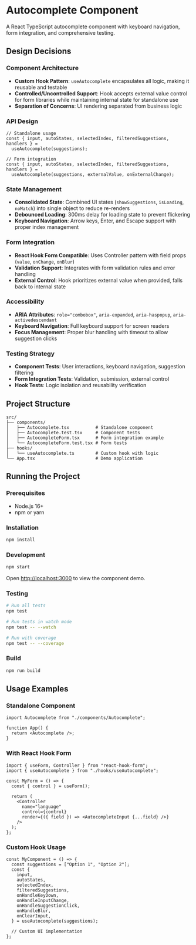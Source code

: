 # Autocomplete Component

A React TypeScript autocomplete component with keyboard navigation, form integration, and comprehensive testing.

## Design Decisions

### Component Architecture

- **Custom Hook Pattern**: `useAutocomplete` encapsulates all logic, making it reusable and testable
- **Controlled/Uncontrolled Support**: Hook accepts external value control for form libraries while maintaining internal state for standalone use
- **Separation of Concerns**: UI rendering separated from business logic

### API Design

```tsx
// Standalone usage
const { input, autoStates, selectedIndex, filteredSuggestions, handlers } =
  useAutocomplete(suggestions);

// Form integration
const { input, autoStates, selectedIndex, filteredSuggestions, handlers } =
  useAutocomplete(suggestions, externalValue, onExternalChange);
```

### State Management

- **Consolidated State**: Combined UI states (`showSuggestions`, `isLoading`, `noMatch`) into single object to reduce re-renders
- **Debounced Loading**: 300ms delay for loading state to prevent flickering
- **Keyboard Navigation**: Arrow keys, Enter, and Escape support with proper index management

### Form Integration

- **React Hook Form Compatible**: Uses Controller pattern with field props (`value`, `onChange`, `onBlur`)
- **Validation Support**: Integrates with form validation rules and error handling
- **External Control**: Hook prioritizes external value when provided, falls back to internal state

### Accessibility

- **ARIA Attributes**: `role="combobox"`, `aria-expanded`, `aria-haspopup`, `aria-activedescendant`
- **Keyboard Navigation**: Full keyboard support for screen readers
- **Focus Management**: Proper blur handling with timeout to allow suggestion clicks

### Testing Strategy

- **Component Tests**: User interactions, keyboard navigation, suggestion filtering
- **Form Integration Tests**: Validation, submission, external control
- **Hook Tests**: Logic isolation and reusability verification

## Project Structure

```
src/
├── components/
│   ├── Autocomplete.tsx          # Standalone component
│   ├── Autocomplete.test.tsx     # Component tests
│   ├── AutocompleteForm.tsx      # Form integration example
│   └── AutocompleteForm.test.tsx # Form tests
├── hooks/
│   └── useAutocomplete.ts        # Custom hook with logic
└── App.tsx                       # Demo application
```

## Running the Project

### Prerequisites

- Node.js 16+
- npm or yarn

### Installation

```bash
npm install
```

### Development

```bash
npm start
```

Open [http://localhost:3000](http://localhost:3000) to view the component demo.

### Testing

```bash
# Run all tests
npm test

# Run tests in watch mode
npm test -- --watch

# Run with coverage
npm test -- --coverage
```

### Build

```bash
npm run build
```

## Usage Examples

### Standalone Component

```tsx
import Autocomplete from "./components/Autocomplete";

function App() {
  return <Autocomplete />;
}
```

### With React Hook Form

```tsx
import { useForm, Controller } from "react-hook-form";
import { useAutocomplete } from "./hooks/useAutocomplete";

const MyForm = () => {
  const { control } = useForm();

  return (
    <Controller
      name="language"
      control={control}
      render={({ field }) => <AutocompleteInput {...field} />}
    />
  );
};
```

### Custom Hook Usage

```tsx
const MyComponent = () => {
  const suggestions = ["Option 1", "Option 2"];
  const {
    input,
    autoStates,
    selectedIndex,
    filteredSuggestions,
    onHandleKeyDown,
    onHandleInputChange,
    onHandleSuggestionClick,
    onHandleBlur,
    onClearInput,
  } = useAutocomplete(suggestions);

  // Custom UI implementation
};
```
